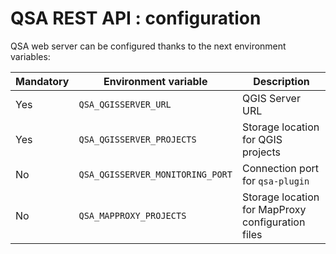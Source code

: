 # QSA REST API : configuration

QSA web server can be configured thanks to the next environment variables:

| Mandatory  | Environment variable            |         Description                               |
|------------|---------------------------------|---------------------------------------------------|
| Yes        | `QSA_QGISSERVER_URL`            | QGIS Server URL                                   |
| Yes        | `QSA_QGISSERVER_PROJECTS`       | Storage location for QGIS projects                |
| No         | `QSA_QGISSERVER_MONITORING_PORT`| Connection port for `qsa-plugin`                  |
| No         | `QSA_MAPPROXY_PROJECTS`         | Storage location for MapProxy configuration files |

